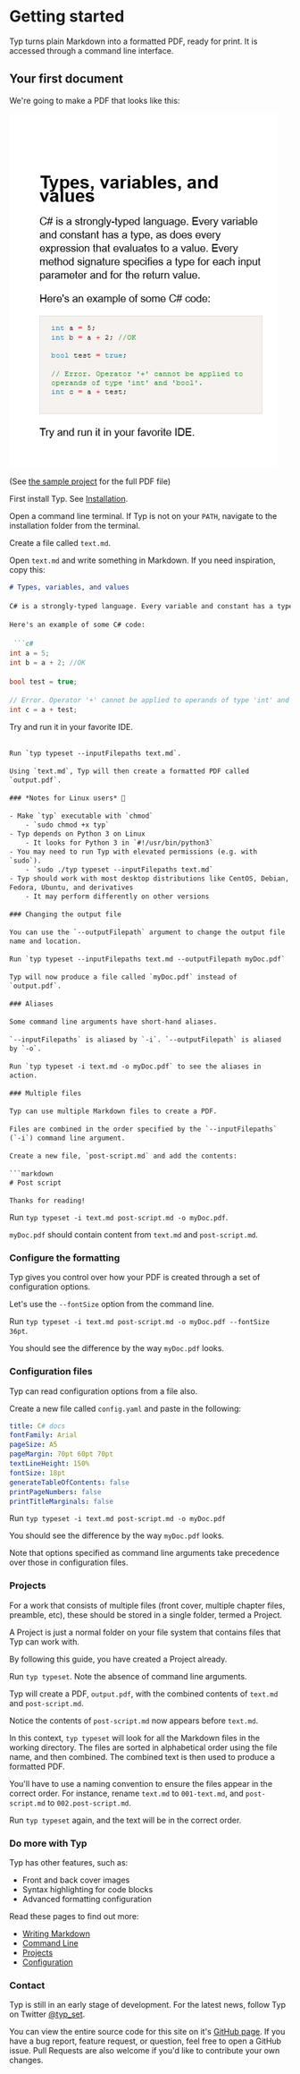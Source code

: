 # Getting started

Typ turns plain Markdown into a formatted PDF, ready for print. It is accessed through a command line interface.

## Your first document

We're going to make a PDF that looks like this:

![sample](sample.png)

(See [the sample project](https://github.com/MikielAgutu/typ-site/tree/master/sample-project) for the full PDF file)

First install Typ. See [Installation](./usage/installation.md).

Open a command line terminal. If Typ is not on your `PATH`, navigate to the installation folder from the terminal.

Create a file called `text.md`.

Open `text.md` and write something in Markdown. If you need inspiration, copy this:

```markdown
# Types, variables, and values

C# is a strongly-typed language. Every variable and constant has a type, as does every expression that evaluates to a value. Every method signature specifies a type for each input parameter and for the return value.

Here's an example of some C# code:

 ```c#
int a = 5;
int b = a + 2; //OK

bool test = true;

// Error. Operator '+' cannot be applied to operands of type 'int' and 'bool'.
int c = a + test;
 ```

Try and run it in your favorite IDE.
```

Run `typ typeset --inputFilepaths text.md`.

Using `text.md`, Typ will then create a formatted PDF called `output.pdf`.

### *Notes for Linux users* 🚨

- Make `typ` executable with `chmod`
    - `sudo chmod +x typ`
- Typ depends on Python 3 on Linux
    - It looks for Python 3 in `#!/usr/bin/python3`
- You may need to run Typ with elevated permissions (e.g. with `sudo`).
    - `sudo ./typ typeset --inputFilepaths text.md`
- Typ should work with most desktop distributions like CentOS, Debian, Fedora, Ubuntu, and derivatives
    - It may perform differently on other versions

### Changing the output file

You can use the `--outputFilepath` argument to change the output file name and location.

Run `typ typeset --inputFilepaths text.md --outputFilepath myDoc.pdf`

Typ will now produce a file called `myDoc.pdf` instead of `output.pdf`.

### Aliases

Some command line arguments have short-hand aliases.

`--inputFilepaths` is aliased by `-i`. `--outputFilepath` is aliased by `-o`.

Run `typ typeset -i text.md -o myDoc.pdf` to see the aliases in action.

### Multiple files

Typ can use multiple Markdown files to create a PDF.

Files are combined in the order specified by the `--inputFilepaths` (`-i`) command line argument.

Create a new file, `post-script.md` and add the contents:

```markdown
# Post script

Thanks for reading!
```

Run `typ typeset -i text.md post-script.md -o myDoc.pdf`.

`myDoc.pdf` should contain content from `text.md` and `post-script.md`.

### Configure the formatting

Typ gives you control over how your PDF is created through a set of configuration options.

Let's use the `--fontSize` option from the command line.

Run `typ typeset -i text.md post-script.md -o myDoc.pdf --fontSize 36pt`.

You should see the difference by the way `myDoc.pdf` looks.

### Configuration files

Typ can read configuration options from a file also.

Create a new file called `config.yaml` and paste in the following:

```yaml
title: C# docs
fontFamily: Arial
pageSize: A5
pageMargin: 70pt 60pt 70pt
textLineHeight: 150%
fontSize: 18pt
generateTableOfContents: false
printPageNumbers: false
printTitleMarginals: false
```

Run `typ typeset -i text.md post-script.md -o myDoc.pdf`

You should see the difference by the way `myDoc.pdf` looks.

Note that options specified as command line arguments take precedence over those in configuration files.

### Projects

For a work that consists of multiple files (front cover, multiple chapter files, preamble, etc), these should be stored in a single folder, termed a Project.

A Project is just a normal folder on your file system that contains files that Typ can work with.

By following this guide, you have created a Project already.

Run `typ typeset`. Note the absence of command line arguments.

Typ will create a PDF, `output.pdf`, with the combined contents of `text.md` and `post-script.md`.

Notice the contents of `post-script.md` now appears before `text.md`.

In this context, `typ typeset` will look for all the Markdown files in the working directory. The files are sorted in alphabetical order using the file name, and then combined. The combined text is then used to produce a formatted PDF.

You'll have to use a naming convention to ensure the files appear in the correct order. For instance, rename `text.md` to `001-text.md`, and `post-script.md` to `002.post-script.md`.

Run `typ typeset` again, and the text will be in the correct order.

### Do more with Typ

Typ has other features, such as:

- Front and back cover images
- Syntax highlighting for code blocks
- Advanced formatting configuration

Read these pages to find out more:

- [Writing Markdown](./usage/writing-markdown.md)
- [Command Line](./usage/command-line.md)
- [Projects](./usage/projects.md)
- [Configuration](./usage/configuration.md)

### Contact

Typ is still in an early stage of development. For the latest news, follow Typ on Twitter [@typ_set](https://twitter.com/typ_set).

You can view the entire source code for this site on it's [GitHub page](https://github.com/MikielAgutu/typ-site). If you have a bug report, feature request, or question, feel free to open a GitHub issue. Pull Requests are also welcome if you'd like to contribute your own changes.
